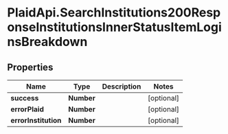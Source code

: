 # PlaidApi.SearchInstitutions200ResponseInstitutionsInnerStatusItemLoginsBreakdown

## Properties

Name | Type | Description | Notes
------------ | ------------- | ------------- | -------------
**success** | **Number** |  | [optional] 
**errorPlaid** | **Number** |  | [optional] 
**errorInstitution** | **Number** |  | [optional] 


